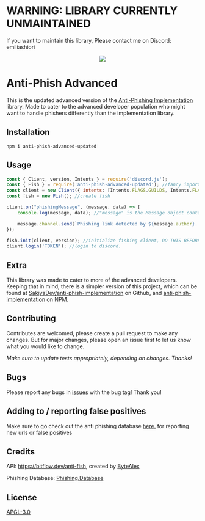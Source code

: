 # WARNING: LIBRARY CURRENTLY UNMAINTAINED

If you want to maintain this library, Please contact me on Discord: emiliashiori

<p align="center"><img src="https://i.imgur.com/psCk5zC.png"></p>

# Anti-Phish Advanced

This is the updated advanced version of the [Anti-Phishing Implementation](https://github.com/MoneyDropLobby/anti-phish-advanced) library. Made to cater to the advanced developer population who might want to handle phishers differently than the implementation library. 


## Installation

```
npm i anti-phish-advanced-updated
```

## Usage

```js
const { Client, version, Intents } = require('discord.js');
const { Fish } = require('anti-phish-advanced-updated'); //fancy imports
const client = new Client({ intents: [Intents.FLAGS.GUILDS, Intents.FLAGS.GUILD_MESSAGES] }); //create client, requires guild and guild messages to function.
const fish = new Fish(); //create fish

client.on("phishingMessage", (message, data) => {
    console.log(message, data); //"message" is the Message object containing the link, and "data" is the data returned by the api

    message.channel.send(`Phishing link detected by ${message.author}. Clicking this link may put your account at risk.`);
});

fish.init(client, version); //initialize fishing client, DO THIS BEFORE YOU LOGIN. Pass version if you would like, default is the latest djs version.
client.login('TOKEN'); //login to discord.
```

## Extra

This library was made to cater to more of the advanced developers. Keeping that in mind, there is a simpler version of this project, which can be found at [SakiyaDev/anti-phish-implementation](https://github.com/MoneyDropLobby/anti-phish-advanced) on Github, and [anti-phish-implementation](https://www.npmjs.com/package/anti-phish-implementation) on NPM.

## Contributing

Contributes are welcomed, please create a pull request to make any changes. But for major changes, please open an issue first to let us know what you would like to change.

*Make sure to update tests appropriately, depending on changes. Thanks!*

## Bugs

Please report any bugs in [issues](https://github.com/MoneyDropLobby/anti-phish-advanced/issues) with the bug tag! Thank you!

## Adding to / reporting false positives

Make sure to go check out the anti phishing database [here.](https://github.com/mitchellkrogza/Phishing.Database/issues) for reporting new urls or false positives

## Credits

API: https://bitflow.dev/anti-fish, created by [ByteAlex](https://github.com/ByteAlex)

Phishing Database: [Phishing.Database](https://github.com/mitchellkrogza/Phishing.Database)

## License

[APGL-3.0](https://choosealicense.com/licenses/agpl-3.0/)
